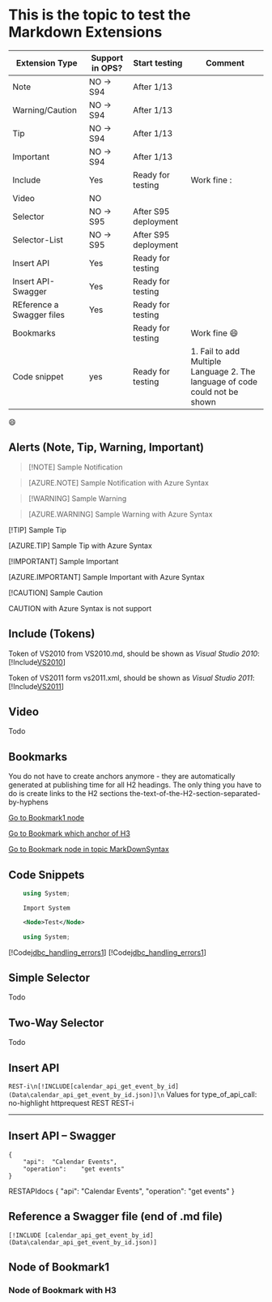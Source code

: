 # This is the topic to test the Markdown Extensions

Extension Type | Support in OPS? | Start testing   | Comment
---------------|-----------------|-----------------|--------
Note           |NO -> S94        |After 1/13       |   
Warning/Caution|NO -> S94        |After 1/13       |   
Tip            |NO -> S94        |After 1/13       |   
Important      |NO -> S94        |After 1/13       |   
Include        |Yes              |Ready for testing|Work fine :
Video          |NO               |                 |   
Selector       |NO -> S95        |After S95 deployment|   
Selector-List  |NO -> S95        |After S95 deployment|
Insert API     |Yes              |Ready for testing|  
Insert API-Swagger|Yes              |Ready for testing|  
REference a Swagger files|Yes| Ready for testing|
Bookmarks|  | Ready for testing| Work fine :smile:
Code snippet|yes|Ready for testing|1. Fail to add Multiple Language 2. The language of code could not be shown

:smile:
## Alerts (Note, Tip, Warning, Important)
> [!NOTE] Sample Notification

> [AZURE.NOTE] Sample Notification with Azure Syntax

> [!WARNING] Sample Warning

> [AZURE.WARNING] Sample Warning with Azure Syntax

[!TIP] Sample Tip

[AZURE.TIP] Sample Tip with Azure Syntax

[!IMPORTANT] Sample Important

[AZURE.IMPORTANT] Sample Important with Azure Syntax

[!CAUTION] Sample Caution

CAUTION with  Azure Syntax is not support

## Include (Tokens)
Token of VS2010 from VS2010.md, should be shown as *Visual Studio 2010*: [!Include[VS2010](Tokens\VS2010.md)]

Token of VS2011 form vs2011.xml, should be shown as *Visual Studio 2011*: [!Include[VS2011](Tokens\VS2011.XML)]

## Video
Todo
## Bookmarks
You do not have to create anchors anymore - they are automatically generated at publishing time for all H2 headings. The only thing you have to do is create links to the H2 sections
the-text-of-the-H2-section-separated-by-hyphens

[Go to Bookmark1 node](#Node-of-Bookmark1)

[Go to Bookmark which anchor of H3 ](#Node-of-Bookmark-with-H3)

[Go to Bookmark node in topic MarkDownSyntax](MarkDownSyntax.md#BookMark-Node-End2)


## Code Snippets
```C#
    using System;
```
```VB
    Import System
```


```XML
    <Node>Test</Node>
```


```C#
    using System;
```

[!Code[jdbc_handling_errors1](CodeSnippet\jdbc_handling_errors1\Java\jdbc_handling_errors1.java)]
[!Code[jdbc_handling_errors1](CodeSnippet\jdbc_handling_errors1\VB\jdbc_handling_errors1.vb)]

## Simple Selector
Todo
## Two-Way Selector
Todo
## Insert API
```REST-i\n[!INCLUDE[calendar_api_get_event_by_id](Data\calendar_api_get_event_by_id.json)]\n```
Values for type_of_api_call:
    no-highlight
    httprequest
    REST
    REST-i
 
 
*** 
 

## Insert API – Swagger

```RESTAPIdocs
{
    "api":  "Calendar Events",
    "operation":    "get events"
}
``` 


RESTAPIdocs
{
    "api":  "Calendar Events",
    "operation":    "get events"
} 


## Reference a Swagger file (end of .md file)
```RESTAPI_Swagger
[!INCLUDE [calendar_api_get_event_by_id](Data\calendar_api_get_event_by_id.json)]
```

## Node of Bookmark1 
### Node of Bookmark with H3
